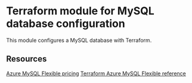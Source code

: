 # Terraform module for MySQL database configuration

This module configures a MySQL database with Terraform.

## Resources

[Azure MySQL Flexible pricing](https://azure.microsoft.com/pricing/details/mysql/flexible-server/)
[Terraform Azure MySQL Flexible reference](https://registry.terraform.io/providers/hashicorp/azurerm/latest/docs/resources/mysql_flexible_database)
